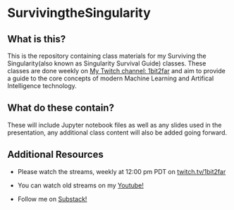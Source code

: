 # SurvivingtheSingularity

## What is this?
This is the repository containing class materials for my Surviving the Singularity(also known as Singularity Survival Guide) classes. These classes are done weekly on [My Twitch channel: 1bit2far](https://www.twitch.tv/1bit2far) and aim to provide a guide to the core concepts of modern Machine Learning and Artifical Intelligence technology.

## What do these contain?
These will include Jupyter notebook files as well as any slides used in the presentation, any additional class content will also be added going forward.

## Additional Resources

- Please watch the streams, weekly at 12:00 pm PDT on [twitch.tv/1bit2far](https://www.twitch.tv/1bit2far)

- You can watch old streams on my [Youtube!](https://www.youtube.com/channel/UCjIECuQuXJhh6qqWX1oA9EQ) 

- Follow me on [Substack!](https://committothebit.substack.com/)


